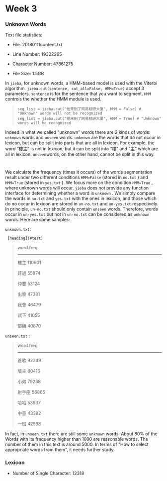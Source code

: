 # Week 3

### Unknown Words

Text file statistics:

* File: 20180111content.txt

* Line Number: 19322265

* Character Number: 47861275

* File Size: 1.5GB

In `jieba`, for unknown words, a HMM-based model is used with the Viterbi algorithm. `jieba.cut(sentence, cut_all=False, HMM=True)` accept 3 parameters. `sentence` is for the sentence that you want to segment. `HMM` controls the whether the HMM module is used.

> ```
> seg_list = jieba.cut("他来到了网易杭研大厦", HMM = False) # "Unknown" words will not be recognized
> seg_list = jieba.cut("他来到了网易杭研大厦", HMM = True) # "Unknown" words will be recognized
> ```

Indeed in what we called "unknown" words there are 2 kinds of words: `unknown` words and `unseen` words. `unknown` are the words that do not occur in lexicon, but can be split into parts that are all in lexicon. For example, the word “樓主” is not in lexicon, but it can be split into “樓” and "主“ which are all in lexicon. `unseen`words, on the other hand, cannot be split in this way.

# 

We calculate the frequency \(times it occurs\) of the words segmentation result under two different conditions `HMM=False` \(stored in `no.txt` \) and `HMM=True` \(stored in `yes.txt` \). We focus more on the condition `HMM=True` , where unknown words will occur. `jieba` does not provide any function interface for determining whether a word is `unknown` . We simply compare the words in `no.txt` and `yes.txt` with the ones in lexicon, and those which do no occur in lexicon are stored in `un-no.txt` and `un-yes.txt` respectively. In principle, `un-no.txt` should only contain `unseen` words. Therefore, words occur in `un-yes.txt` but not in `un-no.txt` can be considered as `unknown` words. Here are some samples:

`unknown.txt`:

```
 [heading](#test)
```

> word   freq
>
> ---
>
> 樓主    110601
>
> 好過    55874
>
> 仲要    53124
>
> 出黎    47381
>
> 我會    46479
>
> 試下    41055
>
> 部機    40870

`unseen.txt` :

> word   freq
>
> ---
>
> 首歌    92349
>
> 版主    80416
>
> 小弟    79238
>
> 射手座    56865
>
> 哈哈    53937
>
> 中意    43392
>
> 一班    42598

In fact, in `unseen.txt` there are still some `unknown` words. About 80% of the Words with its frequency higher than 1000 are reasonable words. The number of them in this text is around 5000. In terms of "How to select appropriate words from them", it needs further study.

### Lexicon

* Number of Single Character: 12318




